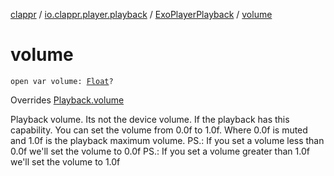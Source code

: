 [clappr](../../index.md) / [io.clappr.player.playback](../index.md) / [ExoPlayerPlayback](index.md) / [volume](./volume.md)

# volume

`open var volume: `[`Float`](https://kotlinlang.org/api/latest/jvm/stdlib/kotlin/-float/index.html)`?`

Overrides [Playback.volume](../../io.clappr.player.components/-playback/volume.md)

Playback volume. Its not the device volume.
If the playback has this capability. You can set the volume from 0.0f to 1.0f.
Where 0.0f is muted and 1.0f is the playback maximum volume.
PS.: If you set a volume less than 0.0f we'll set the volume to 0.0f
PS.: If you set a volume greater than 1.0f we'll set the volume to 1.0f

